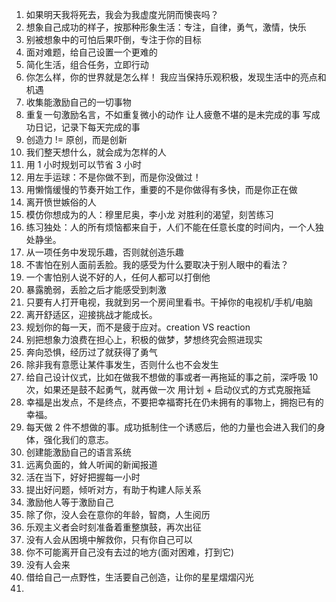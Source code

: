 1. 如果明天我将死去，我会为我虚度光阴而懊丧吗？
2. 想象自己成功的样子，按那种形象生活：专注，自律，勇气，激情，快乐
3. 别被想象中的可怕后果吓倒，专注于你的目标
4. 面对难题，给自己设置一个更难的
5. 简化生活，组合任务，立即行动
6. 你怎么样，你的世界就是怎么样！
   我应当保持乐观积极，发现生活中的亮点和机遇
7. 收集能激励自己的一切事物
8. 重复一句激励名言，不如重复微小的动作
   让人疲惫不堪的是未完成的事
   写成功日记，记录下每天完成的事
9. 创造力 != 原创，而是创新
10. 我们整天想什么，就会成为怎样的人
11. 用 1 小时规划可以节省 3 小时
12. 用左手运球：不是你做不到，而是你没做过！
13. 用懒惰缓慢的节奏开始工作，重要的不是你做得有多快，而是你正在做
14. 离开愤世嫉俗的人
15. 模仿你想成为的人：穆里尼奥，李小龙
    对胜利的渴望，刻苦练习
16. 练习独处：人的所有烦恼都来自于，人们不能在任意长度的时间内，一个人独处静坐。
17. 从一项任务中发现乐趣，否则就创造乐趣
18. 不害怕在别人面前丢脸。我的感受为什么要取决于别人眼中的看法？
19. 一个害怕别人说不好的人，任何人都可以打倒他
20. 暴露脆弱，丢脸之后才能感受到刺激
21. 只要有人打开电视，我就到另一个房间里看书。干掉你的电视机/手机/电脑
22. 离开舒适区，迎接挑战才能成长。
23. 规划你的每一天，而不是疲于应对。creation VS reaction
24. 别把想象力浪费在担心上，积极的做梦，梦想终究会照进现实
25. 奔向恐惧，经历过了就获得了勇气
26. 除非我有意愿让某件事发生，否则什么也不会发生
27. 给自己设计仪式，比如在做我不想做的事或者一再拖延的事之前，深呼吸 10 次，如果还是鼓不起勇气，就再做一次
    用计划 + 启动仪式的方式克服拖延
28. 幸福是出发点，不是终点，不要把幸福寄托在仍未拥有的事物上，拥抱已有的幸福。
29. 每天做 2 件不想做的事。成功抵制住一个诱惑后，他的力量也会进入我们的身体，强化我们的意志。
30. 创建能激励自己的语言系统
31. 远离负面的，耸人听闻的新闻报道
32. 活在当下，好好把握每一小时
33. 提出好问题，倾听对方，有助于构建人际关系
34. 激励他人等于激励自己
35. 除了你，没人会在意你的年龄，智商，人生阅历
36. 乐观主义者会时刻准备着重整旗鼓，再次出征
37. 没有人会从困境中解救你，只有你自己可以
38. 你不可能离开自己没有去过的地方(面对困难，打到它)
39. 没有人会来
40. 借给自己一点野性，生活要自己创造，让你的星星熠熠闪光
41.
